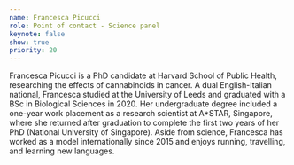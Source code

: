 ```yaml
---
name: Francesca Picucci
role: Point of contact - Science panel
keynote: false
show: true
priority: 20
---
```


Francesca Picucci is a PhD candidate at Harvard School of Public Health, researching the effects of cannabinoids in cancer. A dual English-Italian national, Francesca studied at the University of Leeds and graduated with a BSc in Biological Sciences in 2020. Her undergraduate degree included a one-year work placement as a research scientist at A*STAR, Singapore, where she returned after graduation to complete the first two years of her PhD (National University of Singapore). Aside from science, Francesca has worked as a model internationally since 2015 and enjoys running, travelling, and learning new languages.
